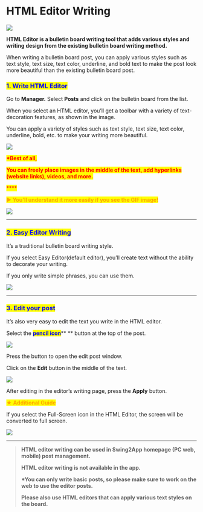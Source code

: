 # HTML Editor Writing

![](https://support.swing2app.com/wp-content/uploads/2018/09/html-2.png)

**HTML Editor is a bulletin board writing tool that adds various styles and writing design from the existing bulletin board writing method.**

When writing a bulletin board post, you can apply various styles such as text style, text size, text color, underline, and bold text to make the post look more beautiful than the existing bulletin board post.





### <mark style="color:blue;">**1. Write HTML Editor**</mark>

Go to **Manager.** Select **Posts** and click on the bulletin board from the list.

When you select an HTML editor, you’ll get a toolbar with a variety of text-decoration features, as shown in the image.

You can apply a variety of styles such as text style, text size, text color, underline, bold, etc. to make your writing more beautiful.

![](https://support.swing2app.com/wp-content/uploads/2018/09/html\_edit-1.png)

<mark style="color:red;">**\*Best of all,**</mark>

<mark style="color:red;">**You can freely place images in the middle of the text, add hyperlinks (website links), videos, and more.**</mark>

<mark style="color:red;">****</mark>

<mark style="color:orange;">**▶ You’ll understand it more easily if you see the GIF image!**</mark>

![](https://support.swing2app.com/wp-content/uploads/2018/09/%EB%85%B9%ED%99%94\_2020\_05\_07\_16\_46\_45\_744.gif)

***

### <mark style="color:blue;">**2. Easy Editor Writing**</mark>

It’s a traditional bulletin board writing style.

If you select Easy Editor(default editor), you’ll create text without the ability to decorate your writing.

If you only write simple phrases, you can use them.

![](https://support.swing2app.com/wp-content/uploads/2018/09/board.png)

***

### <mark style="color:blue;">**3. Edit your post**</mark>

It’s also very easy to edit the text you write in the HTML editor.&#x20;

Select the <mark style="color:blue;">**pencil icon**</mark>** ** button at the top of the post.

![](https://support.swing2app.com/wp-content/uploads/2018/09/html4-1.png)

Press the button to open the edit post window.

Click on the **Edit** button in the middle of the text.

![](https://support.swing2app.com/wp-content/uploads/2018/09/html2-1.png)

After editing in the editor’s writing page, press the **Apply** button.

<mark style="color:orange;">**★ Additional Guide**</mark>

If you select the Full-Screen icon in the HTML Editor, the screen will be converted to full screen.

![](https://support.swing2app.com/wp-content/uploads/2018/09/html6.png)

***

> **HTML editor writing can be used in Swing2App homepage (PC web, mobile) post management.**
>
> **HTML editor writing is not available in the app.**
>
> **\*You can only write basic posts, so please make sure to work on the web to use the editor posts.**
>
> **Please also use HTML editors that can apply various text styles on the board.**
